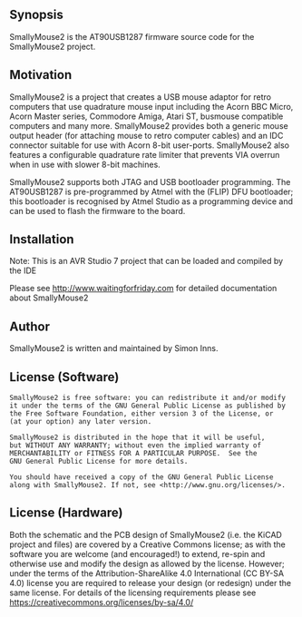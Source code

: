 ## Synopsis

SmallyMouse2 is the AT90USB1287 firmware source code for the SmallyMouse2 project.

## Motivation

SmallyMouse2 is a project that creates a USB mouse adaptor for retro computers that use quadrature mouse input including the Acorn BBC Micro, Acorn Master series, Commodore Amiga, Atari ST, busmouse compatible computers and many more.  SmallyMouse2 provides both a generic mouse output header (for attaching mouse to retro computer cables) and an IDC connector suitable for use with Acorn 8-bit user-ports.  SmallyMouse2 also features a configurable quadrature rate limiter that prevents VIA overrun when in use with slower 8-bit machines.

SmallyMouse2 supports both JTAG and USB bootloader programming.  The AT90USB1287 is pre-programmed by Atmel with the (FLIP) DFU bootloader; this bootloader is recognised by Atmel Studio as a programming device and can be used to flash the firmware to the board.

## Installation

Note: This is an AVR Studio 7 project that can be loaded and compiled by the IDE

Please see http://www.waitingforfriday.com for detailed documentation about SmallyMouse2

## Author

SmallyMouse2 is written and maintained by Simon Inns.

## License (Software)

    SmallyMouse2 is free software: you can redistribute it and/or modify
    it under the terms of the GNU General Public License as published by
    the Free Software Foundation, either version 3 of the License, or
    (at your option) any later version.

    SmallyMouse2 is distributed in the hope that it will be useful,
    but WITHOUT ANY WARRANTY; without even the implied warranty of
    MERCHANTABILITY or FITNESS FOR A PARTICULAR PURPOSE.  See the
    GNU General Public License for more details.

    You should have received a copy of the GNU General Public License
    along with SmallyMouse2. If not, see <http://www.gnu.org/licenses/>.

## License (Hardware)

Both the schematic and the PCB design of SmallyMouse2 (i.e. the KiCAD project and files) are covered by a Creative Commons license; as with the software you are welcome (and encouraged!) to extend, re-spin and otherwise use and modify the design as allowed by the license.  However; under the terms of the Attribution-ShareAlike 4.0 International (CC BY-SA 4.0) license you are required to release your design (or redesign) under the same license.  For details of the licensing requirements please see <https://creativecommons.org/licenses/by-sa/4.0/>
